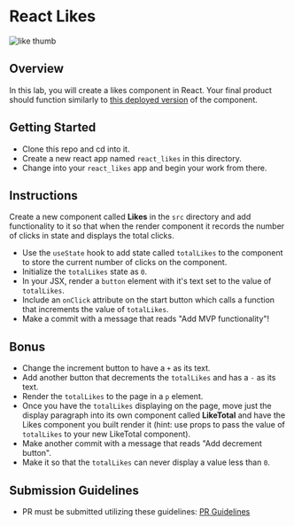 # React Likes

![like thumb](https://images.fastcompany.net/image/upload/w_596,c_limit,q_auto:best,f_auto/fc/3021307-inline-fb-thumbsup-printpackaging.jpg)

## Overview

In this lab, you will create a likes component in React. Your final product should function similarly to
[this deployed version](https://react-likes.surge.sh/) of the component.

## Getting Started

- Clone this repo and cd into it.
- Create a new react app named `react_likes` in this directory.
- Change into your `react_likes` app and begin your work from there.

## Instructions

Create a new component called **Likes** in the `src` directory and add functionality to it so that when the render component it records the number of clicks in state and displays the total clicks.

- Use the `useState` hook to add state called `totalLikes` to the component to store the current number of clicks on the component.
- Initialize the `totalLikes` state as `0`.
- In your JSX, render a `button` element with it's text set to the value of `totalLikes`.
- Include an `onClick` attribute on the start button which calls a function that increments the value of `totalLikes`.
- Make a commit with a message that reads "Add MVP functionality"!

## Bonus

- Change the increment button to have a `+` as its text.
- Add another button that decrements the `totalLikes` and has a `-` as its text.
- Render the `totalLikes` to the page in a `p` element.
- Once you have the `totalLikes` displaying on the page, move just the display paragraph into its own component called **LikeTotal** and have the Likes component you built render it (hint: use props to pass the value of `totalLikes` to your new LikeTotal component).
- Make another commit with a message that reads "Add decrement button".
- Make it so that the `totalLikes` can never display a value less than `0`.

## Submission Guidelines

- PR must be submitted utilizing these guidelines: [PR Guidelines](https://github.com/SEI-R-1-9/template_pull_request)
